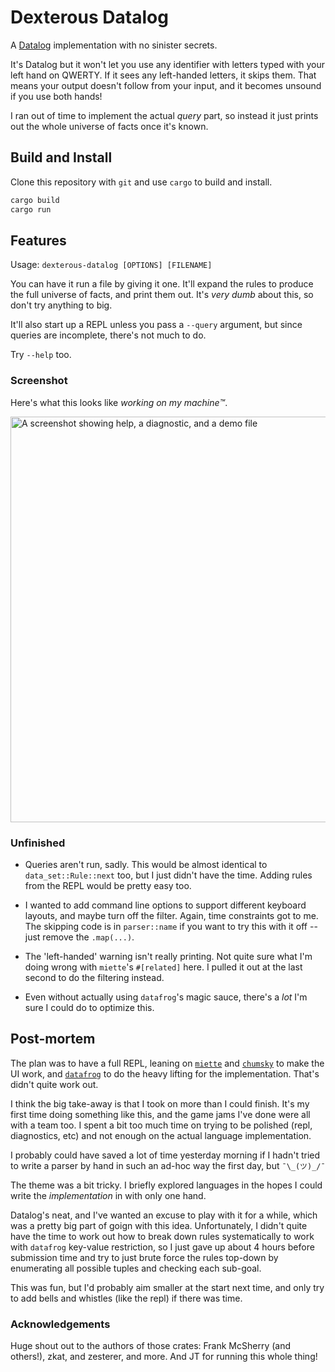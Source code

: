 # Dexterous Datalog

A [Datalog][0] implementation with no sinister secrets.

[0]: https://en.wikipedia.org/wiki/Datalog

It's Datalog but it won't let you use any identifier with letters typed with
your left hand on QWERTY. If it sees any left-handed letters, it skips them.
That means your output doesn't follow from your input, and it becomes unsound
if you use both hands!

I ran out of time to implement the actual _query_ part, so instead it just
prints out the whole universe of facts once it's known.

## Build and Install

Clone this repository with `git` and use `cargo` to build and install.

```sh
cargo build
cargo run
```

## Features

Usage: `dexterous-datalog [OPTIONS] [FILENAME]`

You can have it run a file by giving it one. It'll expand the rules to produce
the full universe of facts, and print them out. It's _very dumb_ about this, so
don't try anything to big.

It'll also start up a REPL unless you pass a `--query` argument, but since
queries are incomplete, there's not much to do.

Try `--help` too.

### Screenshot

Here's what this looks like _working on my machine™️_.

<img width="649" alt="A screenshot showing help, a diagnostic, and a demo file" src="https://user-images.githubusercontent.com/2024439/219977718-02e08b23-1e0b-485e-b809-514fa1dac2cf.png">

### Unfinished

- Queries aren't run, sadly. This would be almost identical to
  `data_set::Rule::next` too, but I just didn't have the time. Adding rules
  from the REPL would be pretty easy too.

- I wanted to add command line options to support different keyboard layouts,
  and maybe turn off the filter. Again, time constraints got to me. The
  skipping code is in `parser::name` if you want to try this with it off --
  just remove the `.map(...)`.

- The 'left-handed' warning isn't really printing. Not quite sure what I'm
  doing wrong with `miette`'s `#[related]` here. I pulled it out at the last
  second to do the filtering instead.

- Even without actually using `datafrog`'s magic sauce, there's a _lot_ I'm
  sure I could do to optimize this.

## Post-mortem

The plan was to have a full REPL, leaning on [`miette`][1] and [`chumsky`][2]
to make the UI work, and [`datafrog`][3] to do the heavy lifting for the
implementation. That's didn't quite work out.

[1]: https://github.com/zkat/miette
[2]: https://github.com/zesterer/chumsky
[3]: https://github.com/rust-lang/datafrog

I think the big take-away is that I took on more than I could finish. It's my
first time doing something like this, and the game jams I've done were all with
a team too. I spent a bit too much time on trying to be polished (repl,
diagnostics, etc) and not enough on the actual language implementation.

I probably could have saved a lot of time yesterday morning if I hadn't tried
to write a parser by hand in such an ad-hoc way the first day, but `¯\_(ツ)_/¯`

The theme was a bit tricky. I briefly explored languages in the hopes I could
write the _implementation_ in with only one hand. 

Datalog's neat, and I've wanted an excuse to play with it for a while, which
was a pretty big part of goign with this idea. Unfortunately, I didn't quite
have the time to work out how to break down rules systematically to work with
`datafrog` key-value restriction, so I just gave up about 4 hours before
submission time and try to just brute force the rules top-down by enumerating
all possible tuples and checking each sub-goal.

This was fun, but I'd probably aim smaller at the start next time, and only try
to add bells and whistles (like the repl) if there was time.

### Acknowledgements

Huge shout out to the authors of those crates: Frank McSherry (and others!),
zkat, and zesterer, and more. And JT for running this whole thing!
